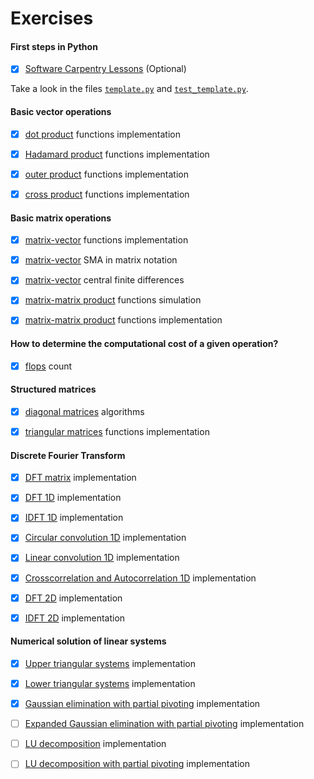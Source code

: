 # Exercises

#### First steps in Python

- [x] [Software Carpentry Lessons](https://github.com/birocoles/Disciplina-metodos-computacionais/tree/main/Content/first_steps_Python#software-carpentry-lesson) (Optional)

Take a look in the files [`template.py`](https://github.com/birocoles/Disciplina-metodos-computacionais/blob/main/Content/template.py) and [`test_template.py`](https://github.com/birocoles/Disciplina-metodos-computacionais/blob/main/Content/test_template.py).

#### Basic vector operations

- [x] [dot product](https://nbviewer.jupyter.org/github/birocoles/Disciplina-metodos-computacionais/blob/main/Content/dot.ipynb#Exercise) functions implementation

- [x] [Hadamard product](https://nbviewer.jupyter.org/github/birocoles/Disciplina-metodos-computacionais/blob/main/Content/hadamard.ipynb#Exercise) functions implementation

- [x] [outer product](https://nbviewer.jupyter.org/github/birocoles/Disciplina-metodos-computacionais/blob/main/Content/outer.ipynb#Exercise) functions implementation

- [x] [cross product](https://nbviewer.jupyter.org/github/birocoles/Disciplina-metodos-computacionais/blob/main/Content/cross.ipynb#Exercise) functions implementation

#### Basic matrix operations

- [x] [matrix-vector](https://nbviewer.jupyter.org/github/birocoles/Disciplina-metodos-computacionais/blob/main/Content/matrix-vector.ipynb#Exercise-1) functions implementation

- [x] [matrix-vector](https://nbviewer.jupyter.org/github/birocoles/Disciplina-metodos-computacionais/blob/main/Content/matrix-vector.ipynb#Exercise-2) SMA in matrix notation

- [x] [matrix-vector](https://nbviewer.jupyter.org/github/birocoles/Disciplina-metodos-computacionais/blob/main/Content/matrix-vector.ipynb#Exercise-3) central finite differences


- [x] [matrix-matrix product](https://nbviewer.jupyter.org/github/birocoles/Disciplina-metodos-computacionais/blob/main/Content/matrix-matrix.ipynb) functions simulation

- [x] [matrix-matrix product](https://nbviewer.jupyter.org/github/birocoles/Disciplina-metodos-computacionais/blob/main/Content/matrix-matrix.ipynb#Exercise) functions implementation

#### How to determine the computational cost of a given operation?

- [x] [flops](https://nbviewer.jupyter.org/github/birocoles/Disciplina-metodos-computacionais/blob/main/Content/flops.ipynb#Exercise) count

#### Structured matrices

- [x] [diagonal matrices](https://nbviewer.jupyter.org/github/birocoles/Disciplina-metodos-computacionais/blob/main/Content/diagonal_matrices_part1.ipynb#Exercise) algorithms

- [x] [triangular matrices](https://nbviewer.jupyter.org/github/birocoles/Disciplina-metodos-computacionais/blob/main/Content/triangular_matrices_part1.ipynb#Exercise-2) functions implementation

#### Discrete Fourier Transform

- [x] [DFT matrix](https://nbviewer.jupyter.org/github/birocoles/Disciplina-metodos-computacionais/blob/main/Content/fourier_1D_4.ipynb#Exercise-1) implementation

- [x] [DFT 1D](https://nbviewer.jupyter.org/github/birocoles/Disciplina-metodos-computacionais/blob/main/Content/fourier_1D_4.ipynb#Exercise-2) implementation

- [x] [IDFT 1D](https://nbviewer.jupyter.org/github/birocoles/Disciplina-metodos-computacionais/blob/main/Content/fourier_1D_4.ipynb#Exercise-3) implementation

- [x] [Circular convolution 1D](https://nbviewer.jupyter.org/github/birocoles/Disciplina-metodos-computacionais/blob/main/Content/convolution_correlation_1D_1.ipynb#Exercise-1) implementation

- [x] [Linear convolution 1D](https://nbviewer.jupyter.org/github/birocoles/Disciplina-metodos-computacionais/blob/main/Content/convolution_correlation_1D_1.ipynb#Exercise-2) implementation

- [x] [Crosscorrelation and Autocorrelation 1D](https://nbviewer.jupyter.org/github/birocoles/Disciplina-metodos-computacionais/blob/main/Content/convolution_correlation_1D_1.ipynb#Exercise-3) implementation

- [x] [DFT 2D](https://nbviewer.jupyter.org/github/birocoles/Disciplina-metodos-computacionais/blob/main/Content/fourier_2D.ipynb#Exercise-1) implementation

- [x] [IDFT 2D](https://nbviewer.jupyter.org/github/birocoles/Disciplina-metodos-computacionais/blob/main/Content/fourier_2D.ipynb#Exercise-2) implementation


#### Numerical solution of linear systems

- [x] [Upper triangular systems](https://nbviewer.jupyter.org/github/birocoles/Disciplina-metodos-computacionais/blob/main/Content/triangular_systems.ipynb#Exercise-1) implementation

- [x] [Lower triangular systems](https://nbviewer.jupyter.org/github/birocoles/Disciplina-metodos-computacionais/blob/main/Content/triangular_systems.ipynb#Exercise-2) implementation

- [x] [Gaussian elimination with partial pivoting](https://nbviewer.jupyter.org/github/birocoles/Disciplina-metodos-computacionais/blob/main/Content/gauss-elim-pivoting.ipynb#Exercise-1) implementation

- [ ] [Expanded Gaussian elimination with partial pivoting](https://nbviewer.jupyter.org/github/birocoles/Disciplina-metodos-computacionais/blob/main/Content/gauss-elim-pivoting.ipynb#Exercise-2) implementation

- [ ] [LU decomposition](https://nbviewer.jupyter.org/github/birocoles/Disciplina-metodos-computacionais/blob/main/Content/lu_decomp_intro.ipynb#Exercise) implementation

- [ ] [LU decomposition with partial pivoting](https://nbviewer.jupyter.org/github/birocoles/Disciplina-metodos-computacionais/blob/main/Content/lu_decomp_pivoting.ipynb#Exercise) implementation 
